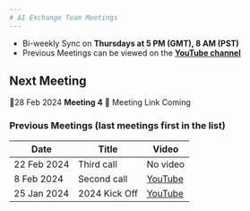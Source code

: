 ```yaml
---
# AI Exchange Team Meetings
---
```

- Bi-weekly Sync on **Thursdays at 5 PM (GMT), 8 AM (PST)**
- Previous Meetings can be viewed on the **[YouTube channel](https://youtube.com/@RobvanderVeer-ex3gj?si=s2-gDFrRCazNge_c)**
## Next Meeting
🐝28 Feb 2024 **Meeting 4** 🐝 Meeting Link Coming

### Previous Meetings (last meetings first in the list)

| Date | Title | Video |
| - | - | - |
| 22 Feb 2024 | Third call| No video
| 8 Feb 2024 | Second call | [YouTube](https://www.youtube.com/watch?v=Qfo1Mjp1tJ0) |
| 25 Jan 2024 | 2024 Kick Off | [YouTube](https://youtu.be/rwqv2m4-0vA?si=ZSB5-DfntaUjxF8I) |
